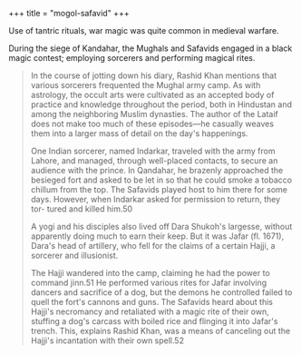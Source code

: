 +++
title = "mogol-safavid"
+++

Use of tantric rituals, war magic was quite common in medieval warfare.

During the siege of Kandahar, the Mughals and Safavids engaged in a black magic contest; employing sorcerers and performing magical rites.

> In the course of jotting down his diary, Rashid Khan mentions that various sorcerers frequented the Mughal army camp. As with astrology, the occult arts were cultivated as an accepted body of practice and knowledge throughout the period, both in Hindustan and among the neighboring Muslim dynasties. The author of the Lataif does not make too much of these episodes―he casually weaves them into a larger mass of detail on the day's happenings. 
> 
> One Indian sorcerer, named Indarkar, traveled with the army from Lahore, and managed, through well-placed contacts, to secure an audience with the prince. In Qandahar, he brazenly approached the besieged fort and asked to be let in so that he could smoke a tobacco chillum from the top. The Safavids played host to him there for some days. However, when Indarkar asked for permission to return, they tor- tured and killed him.50
>
> A yogi and his disciples also lived off Dara Shukoh's largesse, without apparently doing much to earn their keep. But it was Jafar (fl. 1671), Dara's head of artillery, who fell for the claims of a certain Hajji, a sorcerer and illusionist. 
>
> The Hajji wandered into the camp, claiming he had the power to command jinn.51 He performed various rites for Jafar involving dancers and sacrifice of a dog, but the demons he controlled failed to quell the fort's cannons and guns. The Safavids heard about this Hajji's necromancy and retaliated with a magic rite of their own, stuffing a dog's carcass with boiled rice and flinging it into Jafar's trench. This, explains Rashid Khan, was a means of canceling out the Hajji's incantation with their own spell.52 